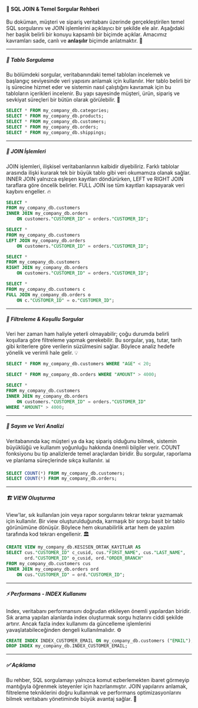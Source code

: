 #### 📘 SQL JOIN & Temel Sorgular Rehberi

Bu doküman, müşteri ve sipariş veritabanı üzerinde gerçekleştirilen temel SQL sorgularını ve JOIN işlemlerini açıklayıcı bir şekilde ele alır. Aşağıdaki her başlık belirli bir konuyu kapsamlı bir biçimde açıklar. Amacımız kavramları sade, canlı ve **anlaşılır** biçimde anlatmaktır. 🚀

---

##### 📂 Tablo Sorgulama

Bu bölümdeki sorgular, veritabanındaki temel tabloları incelemek ve başlangıç seviyesinde veri yapısını anlamak için kullanılır. Her tablo belirli bir iş sürecine hizmet eder ve sistemin nasıl çalıştığını kavramak için bu tabloların içerikleri incelenir. Bu yapı sayesinde müşteri, ürün, sipariş ve sevkiyat süreçleri bir bütün olarak görülebilir. 🎯

```sql
SELECT * FROM my_company_db.categories;
SELECT * FROM my_company_db.products;
SELECT * FROM my_company_db.customers;
SELECT * FROM my_company_db.orders;
SELECT * FROM my_company_db.shippings;
```

---

##### 🔗 JOIN İşlemleri

JOIN işlemleri, ilişkisel veritabanlarının kalbidir diyebiliriz. Farklı tablolar arasında ilişki kurarak tek bir büyük tablo gibi veri okumamıza olanak sağlar. INNER JOIN yalnızca eşleşen kayıtları döndürürken, LEFT ve RIGHT JOIN taraflara göre öncelik belirler. FULL JOIN ise tüm kayıtları kapsayarak veri kaybını engeller. 🔥

```sql
SELECT *
FROM my_company_db.customers
INNER JOIN my_company_db.orders
    ON customers."CUSTOMER_ID" = orders."CUSTOMER_ID";

SELECT *
FROM my_company_db.customers
LEFT JOIN my_company_db.orders
    ON customers."CUSTOMER_ID" = orders."CUSTOMER_ID";

SELECT *
FROM my_company_db.customers
RIGHT JOIN my_company_db.orders
    ON customers."CUSTOMER_ID" = orders."CUSTOMER_ID";

SELECT *
FROM my_company_db.customers c
FULL JOIN my_company_db.orders o
    ON c."CUSTOMER_ID" = o."CUSTOMER_ID";
```

---

##### 🎯 Filtreleme & Koşullu Sorgular

Veri her zaman ham haliyle yeterli olmayabilir; çoğu durumda belirli koşullara göre filtreleme yapmak gerekebilir. Bu sorgular, yaş, tutar, tarih gibi kriterlere göre verilerin süzülmesini sağlar. Böylece analiz hedefe yönelik ve verimli hale gelir. 💡

```sql
SELECT * FROM my_company_db.customers WHERE "AGE" < 20;

SELECT * FROM my_company_db.orders WHERE "AMOUNT" > 4000;

SELECT *
FROM my_company_db.customers
INNER JOIN my_company_db.orders
    ON customers."CUSTOMER_ID" = orders."CUSTOMER_ID"
WHERE "AMOUNT" > 4000;
```

---

##### 🧮 Sayım ve Veri Analizi

Veritabanında kaç müşteri ya da kaç sipariş olduğunu bilmek, sistemin büyüklüğü ve kullanım yoğunluğu hakkında önemli bilgiler verir. COUNT fonksiyonu bu tip analizlerde temel araçlardan biridir. Bu sorgular, raporlama ve planlama süreçlerinde sıkça kullanılır. 📊

```sql
SELECT COUNT(*) FROM my_company_db.customers;
SELECT COUNT(*) FROM my_company_db.orders;
```

---

##### 🏗️ VIEW Oluşturma

View'lar, sık kullanılan join veya rapor sorgularını tekrar tekrar yazmamak için kullanılır. Bir view oluşturulduğunda, karmaşık bir sorgu basit bir tablo görünümüne dönüşür. Böylece hem okunabilirlik artar hem de yazılım tarafında kod tekrarı engellenir. 🏛️

```sql
CREATE VIEW my_company_db.KESISEN_ORTAK_KAYITLAR AS
SELECT cus."CUSTOMER_ID" c_cusid, cus."FIRST_NAME", cus."LAST_NAME",
       ord."CUSTOMER_ID" o_cusid, ord."ORDER_BRANCH"
FROM my_company_db.customers cus
INNER JOIN my_company_db.orders ord
    ON cus."CUSTOMER_ID" = ord."CUSTOMER_ID";
```

---

##### ⚡ Performans - INDEX Kullanımı

Index, veritabanı performansını doğrudan etkileyen önemli yapılardan biridir. Sık arama yapılan alanlarda index oluşturmak sorgu hızlarını ciddi şekilde artırır. Ancak fazla index kullanımı da güncelleme işlemlerini yavaşlatabileceğinden dengeli kullanılmalıdır. ⚙️

```sql
CREATE INDEX INDEX_CUSTOMER_EMAIL ON my_company_db.customers ("EMAIL");
DROP INDEX my_company_db.INDEX_CUSTOMER_EMAIL;
```

---

##### ✅ Açıklama

Bu rehber, SQL sorgulamayı yalnızca komut ezberlemekten ibaret görmeyip mantığıyla öğrenmek isteyenler için hazırlanmıştır. JOIN yapılarını anlamak, filtreleme tekniklerini doğru kullanmak ve performans optimizasyonlarını bilmek veritabanı yönetiminde büyük avantaj sağlar. 🧠